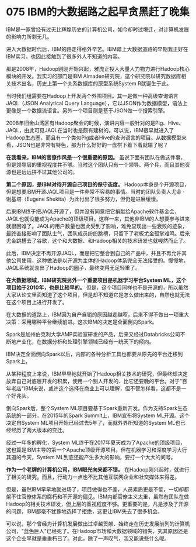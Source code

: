 # 075 IBM的大数据路之起早贪黑赶了晚集

IBM是一家曾经有过无比辉煌历史的计算机公司，如今却时过境迁，对计算机发展的影响力所剩无几。

进入大数据时代后，IBM的路走得格外辛苦。IBM踏上大数据道路的早期我正好在IBM实习，也因此接触到了很多外人不知道的内容。

那是2008年，Hadoop刚刚开始兴起，雅虎正投入大量人力物力进行Hadoop核心模块的开发。我实习的部门是IBM
Almaden研究院，这个研究院以研究数据库相关技术出名，历史上第一个关系数据库的原型系统System
R就诞生于此。

当时我们组需要在Hadoop上开发两个外围项目。其一是做一种高级查询语言JAQL（JSON
Analytical Query
Language），它以JSON作为数据模型，语法上更像是一个数据流语言。另外一个项目则是基于JSON做一个搜索引擎。

2008年旧金山湾区有Hadoop聚会的时候，演讲内容一般针对的是Pig、Hive、JAQL，由此可见JAQL在当时也是颇有建树的。可以说，IBM很早就进入了Hadoop生态圈，而且有一个类似Pig或者Hive的查询语言的项目。从数据模型来看，JSON也是非常有特色，那为什么好好的一盘棋下着下着就输了呢？

**在我看来，IBM的官僚作风是一个很重要的原因。**
虽说下面有团队在做这件事，但是领导层的重视程度并不够。当时这个团队只有一个领导、两个兵，而且其他资源也是远远拼不过其他公司的。

**第二个原因，是IBM对待开源自己项目的保守态度。**
Hadoop本身是个开源项目，但是想要IBM开源JAQL项目是一件非常不容易的事情。当时的团队负责人尤金
· 谢基塔（Eugene Shekita）为此付出了很多努力，但仍是进展缓慢。

后来IBM终于把JAQL开源了，但并没有同意把它捐献给Apache软件基金会，JAQL也就没能成为Apache的顶级项目。这样一来，其他非IBM的人想要参与进来就很困难了。JAQL的用户数量也因此受到了影响，难免显现出一些衰败的迹象，最终直接影响了团队士气，团队成员纷纷跳槽，只留下了老板尤金孤掌难鸣。后来尤金跳槽去了谷歌，这个和大数据、和Hadoop相关的技术研发也就嘎然而止了。

此后，IBM决定不再开源JAQL，而是把它整合到自己的产品中，并且不再允许其他公司使用，这种做法是以开源为主体的Hadoop体系完全无法接受的。慢慢地，JAQL系统就淡出了Hadoop的圈子，最终变得无足轻重了。

**在大数据领域，IBM研究院另外一个重要项目是机器学习平台System
ML，这个项目始于2010年，也是比较早的。**
但是，这个项目同样也不是开源的，所以虽然大家从论文里面知道了这个项目，但是却不知道它是怎么做出来的，自然也就无法在这个项目上进行开发了。

在大数据的道路上，IBM因为自产自销的原因越走越窄，后来不得不做出一项重大决策：采用哪种平台继续前进。这次IBM的决定是全面倒向Spark。

Spark是加州伯克利大学AMP实验室研发的产品，后来又经过Databricks公司不断地产业化，在数据分析和处理引擎领域已经有一统天下的倾向。

IBM决定全面倒向Spark以后，内部的各种分析工具也都要从原先的平台迁移到Spark上。

从某种程度上来说，IBM早早地就开始了Hadoop相关技术的研究，但最终却决定放弃自己对底层开发的积累，使用一个别人开发的、比它还要晚的平台。对于"百年老店"IBM来说，或许这个选择在商业上可以理解，但不管怎样看，这都不是一个好兆头。

倒向Spark后，整个System
ML项目要基于Spark重新开发。作为支持Spark生态系统的一部分，在2015年的Spark
Summit上，IBM宣布将System ML开源。这个决定自System
ML项目开始已经过去5年了，而就外界所知道的System
ML也已经经历了两大版本的变迁。

经过一年多的孵化，System
ML终于在2017年夏天成为了Apache的顶级项目，这也算是IBM主导的第一个Apache顶级开源项目。但在机器学习和深度学习大行其道的今天，System
ML到底还能产生多大的影响，要打一个大大的问号。

**作为一个老牌的计算机公司，IBM眼光向来都不错。**
在Hadoop刚兴起时，就进行了相关的研究。而且，行动力一点也不比其他互联网企业和社交媒体来得差。

但是，虽然IBM早早地就进场了，项目做得也不差，人员素质更是不低，一切却都架不住官僚体系的腐朽和不开源的偏见。IBM内部官僚主义太重，虽然有团队在做Hadoop的相关技术研发，但上层的重视程度不够。更重要的是，凡是涉及了开源的问题，IBM都毫不犹豫地选择了拒绝，这更让IBM失去了很多机会。

可以说，那个曾经为计算机发展做出过卓越贡献、始终走在历史发展前列的计算机公司，"蓝色巨人"已经死了。在Hadoop市场和大数据领域的错失，究其原因还是这个企业早就是垂垂朽已了。对此，除了一声叹气，我又能说些什么呢。
